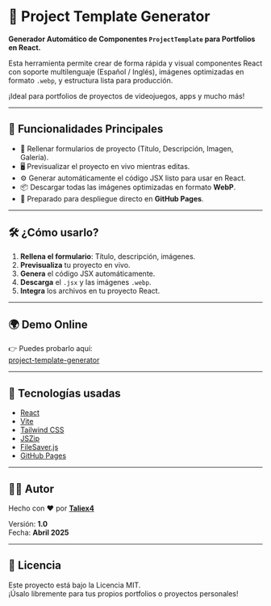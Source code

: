 # 🚀 Project Template Generator

**Generador Automático de Componentes `ProjectTemplate` para Portfolios en React.**

Esta herramienta permite crear de forma rápida y visual componentes React con soporte multilenguaje (Español / Inglés), imágenes optimizadas en formato `.webp`, y estructura lista para producción.

¡Ideal para portfolios de proyectos de videojuegos, apps y mucho más!

---

## 🌟 Funcionalidades Principales

- 📝 Rellenar formularios de proyecto (Título, Descripción, Imagen, Galería).
- 🖥️ Previsualizar el proyecto en vivo mientras editas.
- ⚙️ Generar automáticamente el código JSX listo para usar en React.
- 📦 Descargar todas las imágenes optimizadas en formato **WebP**.
- 🚀 Preparado para despliegue directo en **GitHub Pages**.

---


## 🛠️ ¿Cómo usarlo?

1. **Rellena el formulario**: Título, descripción, imágenes.
2. **Previsualiza** tu proyecto en vivo.
3. **Genera** el código JSX automáticamente.
4. **Descarga** el `.jsx` y las imágenes `.webp`.
5. **Integra** los archivos en tu proyecto React.

---

## 🌍 Demo Online

👉 Puedes probarlo aquí:  
[project-template-generator](https://alsatiangames.github.io/project-template-generator/)

---

## 🧩 Tecnologías usadas

- [React](https://react.dev/)
- [Vite](https://vitejs.dev/)
- [Tailwind CSS](https://tailwindcss.com/)
- [JSZip](https://stuk.github.io/jszip/)
- [FileSaver.js](https://github.com/eligrey/FileSaver.js)
- [GitHub Pages](https://pages.github.com/)

---

## 👨‍💻 Autor

Hecho con ❤️ por [**Taliex4**](https://github.com/TU_USUARIO)

Versión: **1.0**  
Fecha: **Abril 2025**

---

## 🤝 Licencia

Este proyecto está bajo la Licencia MIT.  
¡Úsalo libremente para tus propios portfolios o proyectos personales!
